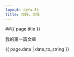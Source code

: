```yaml
---
layout: default
title: 你好，世界
---
```


##{{ page.title }}


我的第一篇文章

{{ page.date | date_to_string }}
